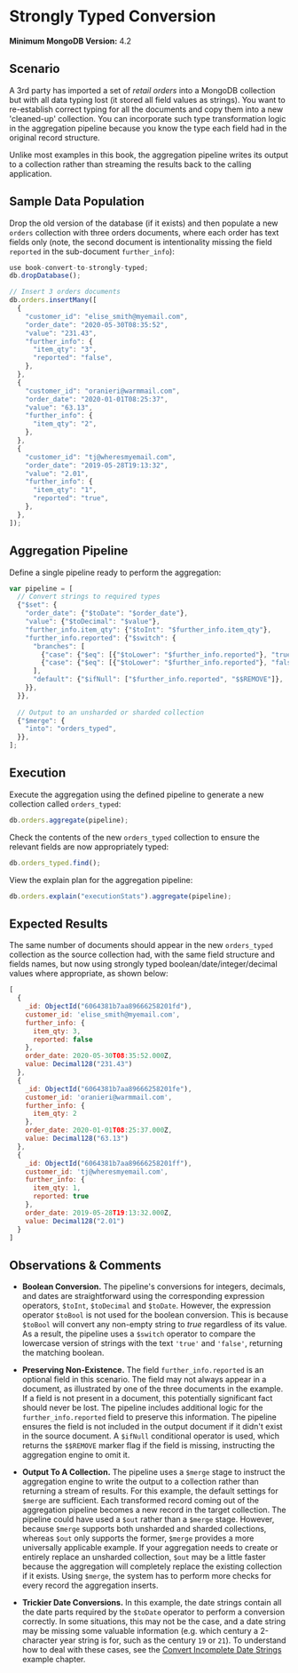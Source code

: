# Strongly Typed Conversion

__Minimum MongoDB Version:__ 4.2


## Scenario

A 3rd party has imported a set of _retail orders_ into a MongoDB collection but with all data typing lost (it stored all field values as strings). You want to re-establish correct typing for all the documents and copy them into a new 'cleaned-up' collection. You can incorporate such type transformation logic in the aggregation pipeline because you know the type each field had in the original record structure.

Unlike most examples in this book, the aggregation pipeline writes its output to a collection rather than streaming the results back to the calling application.


## Sample Data Population

Drop the old version of the database (if it exists) and then populate a new `orders` collection with three orders documents, where each order has text fields only (note, the second document is intentionality missing the field `reported` in the sub-document `further_info`):

```javascript
use book-convert-to-strongly-typed;
db.dropDatabase();

// Insert 3 orders documents
db.orders.insertMany([
  {
    "customer_id": "elise_smith@myemail.com",
    "order_date": "2020-05-30T08:35:52",
    "value": "231.43",
    "further_info": {
      "item_qty": "3",
      "reported": "false",
    },
  },
  {
    "customer_id": "oranieri@warmmail.com",
    "order_date": "2020-01-01T08:25:37",
    "value": "63.13",
    "further_info": {
      "item_qty": "2",
    },
  },
  {
    "customer_id": "tj@wheresmyemail.com",
    "order_date": "2019-05-28T19:13:32",
    "value": "2.01",
    "further_info": {
      "item_qty": "1",
      "reported": "true",
    },
  },  
]);
```


## Aggregation Pipeline

Define a single pipeline ready to perform the aggregation:

```javascript
var pipeline = [
  // Convert strings to required types
  {"$set": {
    "order_date": {"$toDate": "$order_date"},    
    "value": {"$toDecimal": "$value"},
    "further_info.item_qty": {"$toInt": "$further_info.item_qty"},
    "further_info.reported": {"$switch": {
      "branches": [
        {"case": {"$eq": [{"$toLower": "$further_info.reported"}, "true"]}, "then": true},
        {"case": {"$eq": [{"$toLower": "$further_info.reported"}, "false"]}, "then": false},
      ],
      "default": {"$ifNull": ["$further_info.reported", "$$REMOVE"]},
    }},     
  }},     
  
  // Output to an unsharded or sharded collection
  {"$merge": {
    "into": "orders_typed",
  }},    
];
```


## Execution

Execute the aggregation using the defined pipeline to generate a new collection called `orders_typed`:

```javascript
db.orders.aggregate(pipeline);
```

Check the contents of the new `orders_typed` collection to ensure the relevant fields are now appropriately typed:

```javascript
db.orders_typed.find();
```

View the explain plan for the aggregation pipeline:

```javascript
db.orders.explain("executionStats").aggregate(pipeline);
```

## Expected Results

The same number of documents should appear in the new `orders_typed` collection as the source collection had, with the same field structure and fields names, but now using strongly typed boolean/date/integer/decimal values where appropriate, as shown below:

```javascript
[
  {
    _id: ObjectId("6064381b7aa89666258201fd"),
    customer_id: 'elise_smith@myemail.com',
    further_info: { 
      item_qty: 3, 
      reported: false 
    },
    order_date: 2020-05-30T08:35:52.000Z,
    value: Decimal128("231.43")
  },
  {
    _id: ObjectId("6064381b7aa89666258201fe"),
    customer_id: 'oranieri@warmmail.com',
    further_info: {
      item_qty: 2 
    },
    order_date: 2020-01-01T08:25:37.000Z,
    value: Decimal128("63.13")
  },
  {
    _id: ObjectId("6064381b7aa89666258201ff"),
    customer_id: 'tj@wheresmyemail.com',
    further_info: {
      item_qty: 1,
      reported: true
    },
    order_date: 2019-05-28T19:13:32.000Z,
    value: Decimal128("2.01")
  }
]
```


## Observations & Comments

 * __Boolean Conversion.__ The pipeline's conversions for integers, decimals, and dates are straightforward using the corresponding expression operators, `$toInt`, `$toDecimal` and `$toDate`. However, the expression operator `$toBool` is not used for the boolean conversion. This is because `$toBool` will convert any non-empty string to _true_ regardless of its value. As a result, the pipeline uses a `$switch` operator to compare the lowercase version of strings with the text `'true'` and `'false'`, returning the matching boolean.
 
 * __Preserving Non-Existence.__ The field `further_info.reported` is an optional field in this scenario. The field may not always appear in a document, as illustrated by one of the three documents in the example. If a field is not present in a document, this potentially significant fact should never be lost. The pipeline includes additional logic for the `further_info.reported` field to preserve this information. The pipeline ensures the field is not included in the output document if it didn't exist in the source document. A `$ifNull` conditional operator is used, which returns the `$$REMOVE` marker flag if the field is missing, instructing the aggregation engine to omit it.

 * __Output To A Collection.__ The pipeline uses a `$merge` stage to instruct the aggregation engine to write the output to a collection rather than returning a stream of results. For this example, the default settings for `$merge` are sufficient. Each transformed record coming out of the aggregation pipeline becomes a new record in the target collection. The pipeline could have used a `$out` rather than a `$merge` stage. However, because `$merge` supports both unsharded and sharded collections, whereas `$out` only supports the former, `$merge` provides a more universally applicable example. If your aggregation needs to create or entirely replace an unsharded collection, `$out` may be a little faster because the aggregation will completely replace the existing collection if it exists. Using `$merge`, the system has to perform more checks for every record the aggregation inserts.

 * __Trickier Date Conversions.__ In this example, the date strings contain all the date parts required by the `$toDate` operator to perform a conversion correctly. In some situations, this may not be the case, and a date string may be missing some valuable information (e.g. which century a 2-character year string is for, such as the century `19` or `21`). To understand how to deal with these cases, see the [Convert Incomplete Date Strings](../intricate-examples/convert-incomplete-dates.md) example chapter.

